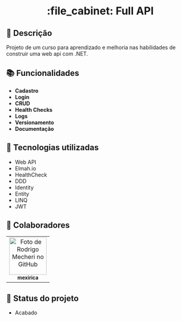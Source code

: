 <h1 align="center">:file_cabinet: Full API</h1>

## :memo: Descrição
Projeto de um curso para aprendizado e melhoria nas habilidades de construir uma web api com .NET.
<br>


## :books: Funcionalidades
* <b>Cadastro</b>
* <b>Login</b>
* <b>CRUD</b>
* <b>Health Checks</b>
* <b>Logs</b>
* <b>Versionamento</b>
* <b>Documentação</b>

## :wrench: Tecnologias utilizadas
* Web API
* Elmah.io
* HealthCheck
* DDD
* Identity
* Entity
* LINQ
* JWT

## :handshake: Colaboradores
<table>
  <tr>
    <td align="center">
      <a href="https://github.com/mexirica">
        <img src="https://avatars.githubusercontent.com/u/67772460?v=4" width="100px;" alt="Foto de Rodrigo Mecheri no GitHub"/><br>
        <sub>
          <b>mexirica</b>
        </sub>
      </a>
    </td>
  </tr>
</table>

## :dart: Status do projeto

* Acabado
